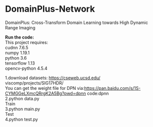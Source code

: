 # DomainPlus-Network
DomainPlus: Cross-Transform Domain Learning towards High Dynamic Range Imaging



**Run the code:**  
This project requires:  
cudnn 7.6.5  
numpy 1.19.1  
python 3.6  
tensorflow 1.13  
opencv-python 4.5.4  


1.download datasets: https://cseweb.ucsd.edu/ viscomp/projects/SIG17HDR/   
  You can get the weight file for DPN via:https://pan.baidu.com/s/1S-CYMGGeLXmcQRrgK2A5Bg?pwd=dpnn code:dpnn   
2.python data.py  
Train  
3.python main.py  
Test  
4.python test.py  
